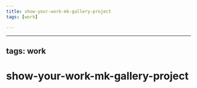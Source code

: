 ```yaml
---
title: show-your-work-mk-gallery-project
tags: [work]

---
```


---
tags: work
---


# show-your-work-mk-gallery-project